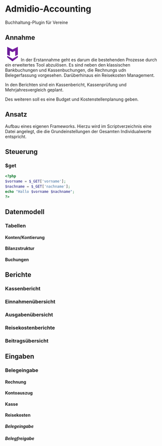 [logo]: https://github.com/adam-p/markdown-here/raw/master/src/common/images/icon48.png "Screenshot"

# Admidio-Accounting
Buchhaltung-Plugin für Vereine
## Annahme
![alt text][logo] In der Erstannahme geht es darum die bestehenden Prozesse durch ein erweitertes Tool abzulösen. Es sind neben den klassischen Bankbuchungen und Kassenbuchungen, die Rechnungs udn Belegerfassung vorgesehen. Darüberhinaus ein Reisekosten Management.

In den Berichten sind ein Kassenbericht, Kassenprüfung und Mehrjahresvergleich geplant.

Des weiteren soll es eine Budget und Kostenstellenplanung geben.

## Ansatz
Aufbau eines eigenen Frameworks. Hierzu wird im Scriptverzeichnis eine Datei angelegt, die die Grundeinstellungen der Gesamten Individualwerte entspricht.

## Steuerung

### $get

``` PHP
<?php
$vorname = $_GET['vorname'];
$nachname = $_GET['nachname'];
echo "Hallo $vorname $nachname";
?>
```

## Datenmodell

### Tabellen

#### Konten/Kontierung

#### Bilanzstruktur

#### Buchungen

## Berichte

### Kassenbericht

### Einnahmenübersicht

### Ausgabenübersicht

### Reisekostenberichte

### Beitragsübersicht

## Eingaben

### Belegeingabe

#### Rechnung

#### Kontoauszug

#### Kasse

#### Reisekosten

##### Belegeingabe

##### Belegfreigabe


